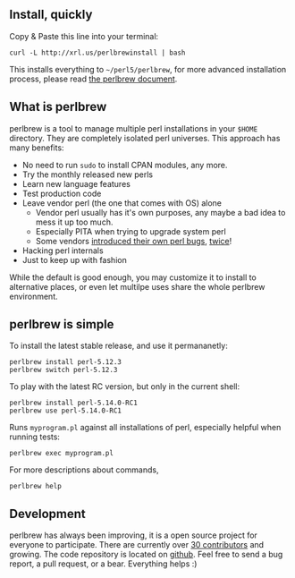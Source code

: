 ## Install, quickly

Copy & Paste this line into your terminal:

    curl -L http://xrl.us/perlbrewinstall | bash

This installs everything to `~/perl5/perlbrew`, for more advanced installation process,
please read [the perlbrew document](http://beta.metacpan.org/module/App::perlbrew).

## What is perlbrew

perlbrew is a tool to manage multiple perl installations in your
`$HOME` directory. They are completely isolated perl universes.
This approach has many benefits:

- No need to run `sudo` to install CPAN modules, any more.
- Try the monthly released new perls
- Learn new language features
- Test production code
- Leave vendor perl (the one that comes with OS) alone
  - Vendor perl usually has it's own purposes, any maybe a bad idea to mess it up too much.
  - Especially PITA when trying to upgrade system perl
  - Some vendors [introduced their own perl bugs](http://perlnews.org/2011/04/dealing-with-xcode-4-and-cpan-breakage/), [twice](http://www.theregister.co.uk/2009/02/16/apple_update_perl_breakage/)!
- Hacking perl internals
- Just to keep up with fashion

While the default is good enough, you may customize it to install to
alternative places, or even let multilpe uses share the whole
perlbrew environment.

## perlbrew is simple

To install the latest stable release, and use it permananetly:

    perlbrew install perl-5.12.3
    perlbrew switch perl-5.12.3

To play with the latest RC version, but only in the current shell:

    perlbrew install perl-5.14.0-RC1
    perlbrew use perl-5.14.0-RC1

Runs `myprogram.pl` against all installations of perl, especially helpful when running tests:

    perlbrew exec myprogram.pl

For more descriptions about commands,

    perlbrew help

## Development

perlbrew has always been improving, it is a open source project for
everyone to participate. There are currently over
[30 contributors](https://github.com/gugod/App-perlbrew/contributors) and
growing.  The code repository is located on
[github](https://github.com/gugod/App-perlbrew). Feel free to send a
bug report, a pull request, or a bear. Everything helps :)
